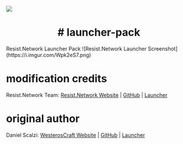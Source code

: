 ![](https://resist.network/images/128x128.png)
<h1 align="center"># launcher-pack</h1>
Resist.Network Launcher Pack
![Resist.Network Launcher Screenshot](https://i.imgur.com/Wpk2eS7.png)

# modification credits
Resist.Network Team: [Resist.Network Website][resistweb] | [GitHub][resistgithub] | [Launcher][resistgithublauncher]

# original author
Daniel Scalzi: [WesterosCraft Website][westeroscraftweb] | [GitHub][westeroscraftgithub] | [Launcher][westeroscraftgithublauncher]


[westeroscraftweb]: https://www.westeroscraft.com/
[westeroscraftgithub]: https://github.com/WesterosCraftCode
[westeroscraftgithublauncher]: https://github.com/WesterosCraftCode/ElectronLauncher

[resistweb]: https://resist.network/
[resistgithub]: https://github.com/resist-network
[resistgithublauncher]: https://github.com/resist-network/launcher-pack

